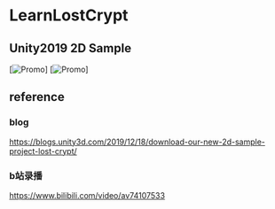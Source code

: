# LearnLostCrypt

## Unity2019 2D Sample 

[![Promo](/Image/gif/0.gif)]
[![Promo](/Image/gif/1.gif)]

## reference

### blog
https://blogs.unity3d.com/2019/12/18/download-our-new-2d-sample-project-lost-crypt/

### b站录播
https://www.bilibili.com/video/av74107533
